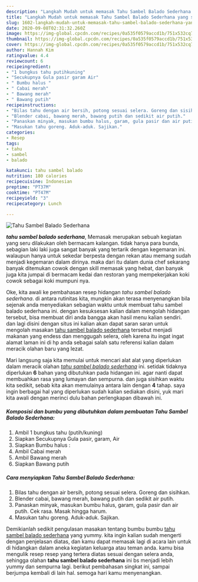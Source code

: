 ```yaml
---
description: "Langkah Mudah untuk memasak Tahu Sambel Balado Sederhana yang simpel"
title: "Langkah Mudah untuk memasak Tahu Sambel Balado Sederhana yang simpel"
slug: 1602-langkah-mudah-untuk-memasak-tahu-sambel-balado-sederhana-yang-simpel
date: 2020-09-08T02:31:32.260Z
image: https://img-global.cpcdn.com/recipes/0a535f0579accd1b/751x532cq70/tahu-sambel-balado-sederhana-foto-resep-utama.jpg
thumbnail: https://img-global.cpcdn.com/recipes/0a535f0579accd1b/751x532cq70/tahu-sambel-balado-sederhana-foto-resep-utama.jpg
cover: https://img-global.cpcdn.com/recipes/0a535f0579accd1b/751x532cq70/tahu-sambel-balado-sederhana-foto-resep-utama.jpg
author: Hannah Kim
ratingvalue: 4.4
reviewcount: 6
recipeingredient:
- "1 bungkus tahu putihkuning"
- "Secukupnya Gula pasir garam Air"
- " Bumbu halus "
- " Cabai merah"
- " Bawang merah"
- " Bawang putih"
recipeinstructions:
- "Bilas tahu dengan air bersih, potong sesuai selera. Goreng dan sisihkan."
- "Blender cabai, bawang merah, bawang putih dan sedikit air putih."
- "Panaskan minyak, masukan bumbu halus, garam, gula pasir dan air putih. Cek rasa. Masak hingga harum."
- "Masukan tahu goreng. Aduk-aduk. Sajikan."
categories:
- Resep
tags:
- tahu
- sambel
- balado

katakunci: tahu sambel balado 
nutrition: 180 calories
recipecuisine: Indonesian
preptime: "PT37M"
cooktime: "PT47M"
recipeyield: "3"
recipecategory: Lunch

---
```



![Tahu Sambel Balado Sederhana](https://img-global.cpcdn.com/recipes/0a535f0579accd1b/751x532cq70/tahu-sambel-balado-sederhana-foto-resep-utama.jpg)

<b><i>tahu sambel balado sederhana</i></b>, Memasak merupakan sebuah kegiatan yang seru dilakukan oleh bermacam kalangan. tidak hanya para bunda, sebagian laki laki juga sangat banyak yang tertarik dengan kegemaran ini. walaupun hanya untuk sekedar berpesta dengan rekan atau memang sudah menjadi kegemaran dalam dirinya. maka dari itu dalam dunia chef sekarang banyak ditemukan cowok dengan skill memasak yang hebat, dan banyak juga kita jumpai di bermacam kedai dan restoran yang mempekerjakan koki cowok sebagai koki mumpuni nya.

Oke, kita awali ke pembahasan resep hidangan <i>tahu sambel balado sederhana</i>. di antara rutinitas kita, mungkin akan terasa menyenangkan bila sejenak anda menyediakan sebagian waktu untuk membuat tahu sambel balado sederhana ini. dengan kesuksesan kalian dalam mengolah hidangan tersebut, bisa membuat diri anda bangga akan hasil menu kalian sendiri. dan lagi disini dengan situs ini kalian akan dapat saran saran untuk mengolah masakan <u>tahu sambel balado sederhana</u> tersebut menjadi makanan yang endess dan menggugah selera, oleh karena itu ingat ingat alamat laman ini di hp anda sebagai salah satu referensi kalian dalam meracik olahan baru yang lezat.




Mari langsung saja kita memulai untuk mencari alat alat yang diperlukan dalam meracik olahan <u><i>tahu sambel balado sederhana</i></u> ini. setidak tidaknya diperlukan <b>6</b> bahan yang dibutuhkan pada hidangan ini. agar nanti dapat membuahkan rasa yang lumayan dan sempurna. dan juga sisihkan waktu kita sedikit, sebab kita akan memulainya antara lain dengan <b>4</b> tahap. saya ingin berbagai hal yang diperlukan sudah kalian sediakan disini, yuk mari kita awali dengan merinci dulu bahan perlengkapan dibawah ini.

<!--inarticleads1-->

##### Komposisi dan bumbu yang dibutuhkan dalam pembuatan Tahu Sambel Balado Sederhana:

1. Ambil 1 bungkus tahu (putih/kuning)
1. Siapkan Secukupnya Gula pasir, garam, Air
1. Siapkan  Bumbu halus :
1. Ambil  Cabai merah
1. Ambil  Bawang merah
1. Siapkan  Bawang putih




<!--inarticleads2-->

##### Cara menyiapkan Tahu Sambel Balado Sederhana:

1. Bilas tahu dengan air bersih, potong sesuai selera. Goreng dan sisihkan.
1. Blender cabai, bawang merah, bawang putih dan sedikit air putih.
1. Panaskan minyak, masukan bumbu halus, garam, gula pasir dan air putih. Cek rasa. Masak hingga harum.
1. Masukan tahu goreng. Aduk-aduk. Sajikan.




Demikianlah sedikit pengulasan masakan tentang bumbu bumbu <u>tahu sambel balado sederhana</u> yang yummy. kita ingin kalian sudah mengerti dengan penjelasan diatas, dan kamu dapat memasak lagi di acara lain untuk di hidangkan dalam aneka kegiatan keluarga atau teman anda. kamu bisa mengulik resep resep yang tertera diatas sesuai dengan selera anda, sehingga olahan <b>tahu sambel balado sederhana</b> ini bs menjadi lebih yummy dan sempurna lagi. berikut pembahasan singkat ini, sampai berjumpa kembali di lain hal. semoga hari kamu menyenangkan.
